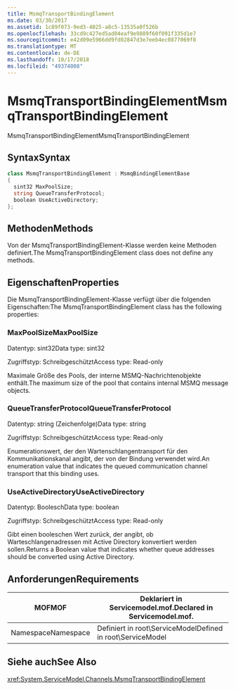 ```yaml
---
title: MsmqTransportBindingElement
ms.date: 03/30/2017
ms.assetid: 1c89f073-9ed3-4025-a8c5-13535a0f526b
ms.openlocfilehash: 33cd9c427ed5ad04eaf9e9889f60f091f335d1e7
ms.sourcegitcommit: e42d09e5966dd9fd02847d3e7eeb4ec0877069f8
ms.translationtype: MT
ms.contentlocale: de-DE
ms.lasthandoff: 10/17/2018
ms.locfileid: "49374008"
---
```

# <a name="msmqtransportbindingelement"></a><span data-ttu-id="7753c-102">MsmqTransportBindingElement</span><span class="sxs-lookup"><span data-stu-id="7753c-102">MsmqTransportBindingElement</span></span>
<span data-ttu-id="7753c-103">MsmqTransportBindingElement</span><span class="sxs-lookup"><span data-stu-id="7753c-103">MsmqTransportBindingElement</span></span>  
  
## <a name="syntax"></a><span data-ttu-id="7753c-104">Syntax</span><span class="sxs-lookup"><span data-stu-id="7753c-104">Syntax</span></span>  
  
```csharp
class MsmqTransportBindingElement : MsmqBindingElementBase  
{  
  sint32 MaxPoolSize;  
  string QueueTransferProtocol;  
  boolean UseActiveDirectory;  
};  
```  
  
## <a name="methods"></a><span data-ttu-id="7753c-105">Methoden</span><span class="sxs-lookup"><span data-stu-id="7753c-105">Methods</span></span>  
 <span data-ttu-id="7753c-106">Von der MsmqTransportBindingElement-Klasse werden keine Methoden definiert.</span><span class="sxs-lookup"><span data-stu-id="7753c-106">The MsmqTransportBindingElement class does not define any methods.</span></span>  
  
## <a name="properties"></a><span data-ttu-id="7753c-107">Eigenschaften</span><span class="sxs-lookup"><span data-stu-id="7753c-107">Properties</span></span>  
 <span data-ttu-id="7753c-108">Die MsmqTransportBindingElement-Klasse verfügt über die folgenden Eigenschaften:</span><span class="sxs-lookup"><span data-stu-id="7753c-108">The MsmqTransportBindingElement class has the following properties:</span></span>  
  
### <a name="maxpoolsize"></a><span data-ttu-id="7753c-109">MaxPoolSize</span><span class="sxs-lookup"><span data-stu-id="7753c-109">MaxPoolSize</span></span>  
 <span data-ttu-id="7753c-110">Datentyp: sint32</span><span class="sxs-lookup"><span data-stu-id="7753c-110">Data type: sint32</span></span>  
  
 <span data-ttu-id="7753c-111">Zugriffstyp: Schreibgeschützt</span><span class="sxs-lookup"><span data-stu-id="7753c-111">Access type: Read-only</span></span>  
  
 <span data-ttu-id="7753c-112">Maximale Größe des Pools, der interne MSMQ-Nachrichtenobjekte enthält.</span><span class="sxs-lookup"><span data-stu-id="7753c-112">The maximum size of the pool that contains internal MSMQ message objects.</span></span>  
  
### <a name="queuetransferprotocol"></a><span data-ttu-id="7753c-113">QueueTransferProtocol</span><span class="sxs-lookup"><span data-stu-id="7753c-113">QueueTransferProtocol</span></span>  
 <span data-ttu-id="7753c-114">Datentyp: string (Zeichenfolge)</span><span class="sxs-lookup"><span data-stu-id="7753c-114">Data type: string</span></span>  
  
 <span data-ttu-id="7753c-115">Zugriffstyp: Schreibgeschützt</span><span class="sxs-lookup"><span data-stu-id="7753c-115">Access type: Read-only</span></span>  
  
 <span data-ttu-id="7753c-116">Enumerationswert, der den Wartenschlangentransport für den Kommunikationskanal angibt, der von der Bindung verwendet wird.</span><span class="sxs-lookup"><span data-stu-id="7753c-116">An enumeration value that indicates the queued communication channel transport that this binding uses.</span></span>  
  
### <a name="useactivedirectory"></a><span data-ttu-id="7753c-117">UseActiveDirectory</span><span class="sxs-lookup"><span data-stu-id="7753c-117">UseActiveDirectory</span></span>  
 <span data-ttu-id="7753c-118">Datentyp: Boolesch</span><span class="sxs-lookup"><span data-stu-id="7753c-118">Data type: boolean</span></span>  
  
 <span data-ttu-id="7753c-119">Zugriffstyp: Schreibgeschützt</span><span class="sxs-lookup"><span data-stu-id="7753c-119">Access type: Read-only</span></span>  
  
 <span data-ttu-id="7753c-120">Gibt einen booleschen Wert zurück, der angibt, ob Warteschlangenadressen mit Active Directory konvertiert werden sollen.</span><span class="sxs-lookup"><span data-stu-id="7753c-120">Returns a Boolean value that indicates whether queue addresses should be converted using Active Directory.</span></span>  
  
## <a name="requirements"></a><span data-ttu-id="7753c-121">Anforderungen</span><span class="sxs-lookup"><span data-stu-id="7753c-121">Requirements</span></span>  
  
|<span data-ttu-id="7753c-122">MOF</span><span class="sxs-lookup"><span data-stu-id="7753c-122">MOF</span></span>|<span data-ttu-id="7753c-123">Deklariert in Servicemodel.mof.</span><span class="sxs-lookup"><span data-stu-id="7753c-123">Declared in Servicemodel.mof.</span></span>|  
|---------|-----------------------------------|  
|<span data-ttu-id="7753c-124">Namespace</span><span class="sxs-lookup"><span data-stu-id="7753c-124">Namespace</span></span>|<span data-ttu-id="7753c-125">Definiert in root\ServiceModel</span><span class="sxs-lookup"><span data-stu-id="7753c-125">Defined in root\ServiceModel</span></span>|  
  
## <a name="see-also"></a><span data-ttu-id="7753c-126">Siehe auch</span><span class="sxs-lookup"><span data-stu-id="7753c-126">See Also</span></span>  
 <xref:System.ServiceModel.Channels.MsmqTransportBindingElement>

